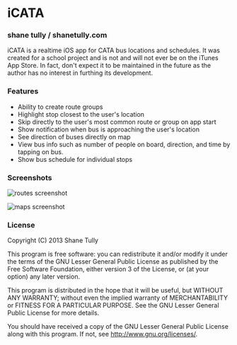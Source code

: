 iCATA
=====

### shane tully / shanetully.com

iCATA is a realtime iOS app for CATA bus locations and schedules. It was created for a school project and is not and will not ever be on the iTunes App Store. In fact, don't expect it to be maintained in the future as the author has no interest in furthing its development.

### Features

* Ability to create route groups
* Highlight stop closest to the user's location
* Skip directly to the user's most common route or group on app start
* Show notification when bus is approaching the user's location
* See direction of buses directly on map
* View bus info such as number of people on board, direction, and time by tapping on bus.
* Show bus schedule for individual stops

### Screenshots

![routes screenshot](https://raw.github.com/shanet/iCATA/master/routes.png)

![maps screenshot](https://raw.github.com/shanet/iCATA/master/map.png)

### License
Copyright (C) 2013 Shane Tully

This program is free software: you can redistribute it and/or modify
it under the terms of the GNU Lesser General Public License as published by
the Free Software Foundation, either version 3 of the License, or
(at your option) any later version.

This program is distributed in the hope that it will be useful,
but WITHOUT ANY WARRANTY; without even the implied warranty of
MERCHANTABILITY or FITNESS FOR A PARTICULAR PURPOSE.  See the
GNU Lesser General Public License for more details.

You should have received a copy of the GNU Lesser General Public License
along with this program.  If not, see <http://www.gnu.org/licenses/>.
